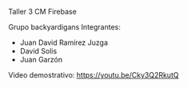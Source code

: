Taller 3 CM Firebase

Grupo backyardigans
Integrantes:
- Juan David Ramírez Juzga
- David Solis
- Juan Garzón

Video demostrativo: https://youtu.be/Cky3Q2RkutQ
